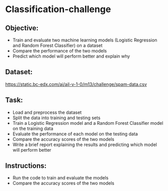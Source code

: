 # Classification-challenge

## Objective:
* Train and evaluate two machine learning models (Logistic Regression and Random Forest Classifier) on a dataset
* Compare the performance of the two models
* Predict which model will perform better and explain why

## Dataset:
 https://static.bc-edx.com/ai/ail-v-1-0/m13/challenge/spam-data.csv

## Task:
* Load and preprocess the dataset
* Split the data into training and testing sets
* Train a Logistic Regression model and a Random Forest Classifier model on the training data
* Evaluate the performance of each model on the testing data
* Compare the accuracy scores of the two models
* Write a brief report explaining the results and predicting which model will perform better

## Instructions:
* Run the code to train and evaluate the models
* Compare the accuracy scores of the two models
